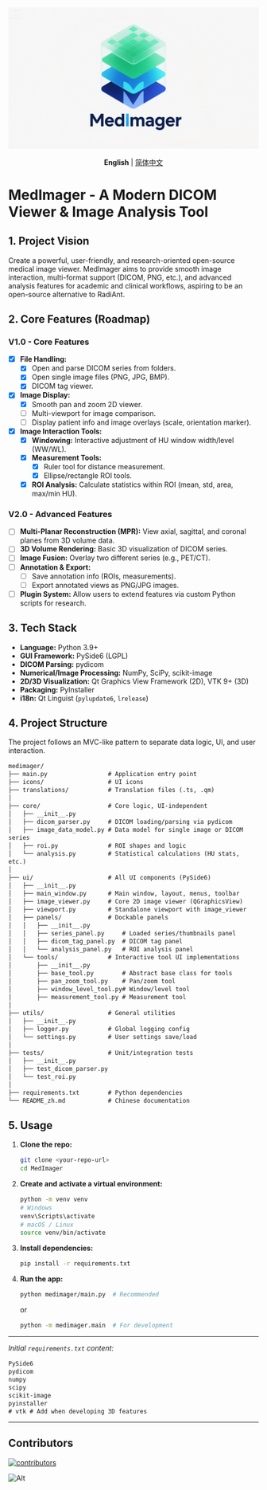 ![MedImager Banner](medimager/icons/banner.png)

<div align="center">

**English** | [简体中文](README_zh.md)

</div>

# MedImager - A Modern DICOM Viewer & Image Analysis Tool

## 1. Project Vision

Create a powerful, user-friendly, and research-oriented open-source medical image viewer. MedImager aims to provide smooth image interaction, multi-format support (DICOM, PNG, etc.), and advanced analysis features for academic and clinical workflows, aspiring to be an open-source alternative to RadiAnt.

## 2. Core Features (Roadmap)

### V1.0 - Core Features
- [x] **File Handling:**
    - [x] Open and parse DICOM series from folders.
    - [x] Open single image files (PNG, JPG, BMP).
    - [x] DICOM tag viewer.
- [x] **Image Display:**
    - [x] Smooth pan and zoom 2D viewer.
    - [ ] Multi-viewport for image comparison.
    - [ ] Display patient info and image overlays (scale, orientation marker).
- [x] **Image Interaction Tools:**
    - [x] **Windowing:** Interactive adjustment of HU window width/level (WW/WL).
    - [x] **Measurement Tools:**
        - [x] Ruler tool for distance measurement.
        - [x] Ellipse/rectangle ROI tools.
    - [x] **ROI Analysis:** Calculate statistics within ROI (mean, std, area, max/min HU).

### V2.0 - Advanced Features
- [ ] **Multi-Planar Reconstruction (MPR):** View axial, sagittal, and coronal planes from 3D volume data.
- [ ] **3D Volume Rendering:** Basic 3D visualization of DICOM series.
- [ ] **Image Fusion:** Overlay two different series (e.g., PET/CT).
- [ ] **Annotation & Export:**
    - [ ] Save annotation info (ROIs, measurements).
    - [ ] Export annotated views as PNG/JPG images.
- [ ] **Plugin System:** Allow users to extend features via custom Python scripts for research.

## 3. Tech Stack

* **Language:** Python 3.9+
* **GUI Framework:** PySide6 (LGPL)
* **DICOM Parsing:** pydicom
* **Numerical/Image Processing:** NumPy, SciPy, scikit-image
* **2D/3D Visualization:** Qt Graphics View Framework (2D), VTK 9+ (3D)
* **Packaging:** PyInstaller
* **i18n:** Qt Linguist (`pylupdate6`, `lrelease`)

## 4. Project Structure

The project follows an MVC-like pattern to separate data logic, UI, and user interaction.

```
medimager/
├── main.py                 # Application entry point
├── icons/                  # UI icons
├── translations/           # Translation files (.ts, .qm)
│
├── core/                   # Core logic, UI-independent
│   ├── __init__.py
│   ├── dicom_parser.py     # DICOM loading/parsing via pydicom
│   ├── image_data_model.py # Data model for single image or DICOM series
│   ├── roi.py              # ROI shapes and logic
│   └── analysis.py         # Statistical calculations (HU stats, etc.)
│
├── ui/                     # All UI components (PySide6)
│   ├── __init__.py
│   ├── main_window.py      # Main window, layout, menus, toolbar
│   ├── image_viewer.py     # Core 2D image viewer (QGraphicsView)
│   ├── viewport.py         # Standalone viewport with image_viewer
│   ├── panels/             # Dockable panels
│   │   ├── __init__.py
│   │   ├── series_panel.py     # Loaded series/thumbnails panel
│   │   ├── dicom_tag_panel.py  # DICOM tag panel
│   │   └── analysis_panel.py   # ROI analysis panel
│   └── tools/              # Interactive tool UI implementations
│       ├── __init__.py
│       ├── base_tool.py        # Abstract base class for tools
│       ├── pan_zoom_tool.py    # Pan/zoom tool
│       ├── window_level_tool.py# Window/level tool
│       ├── measurement_tool.py # Measurement tool
│
├── utils/                  # General utilities
│   ├── __init__.py
│   ├── logger.py           # Global logging config
│   └── settings.py         # User settings save/load
│
├── tests/                  # Unit/integration tests
│   ├── __init__.py
│   ├── test_dicom_parser.py
│   └── test_roi.py
│
├── requirements.txt        # Python dependencies
└── README_zh.md            # Chinese documentation
```

## 5. Usage

1.  **Clone the repo:**
    ```bash
    git clone <your-repo-url>
    cd MedImager
    ```

2.  **Create and activate a virtual environment:**
    ```bash
    python -m venv venv
    # Windows
    venv\Scripts\activate
    # macOS / Linux
    source venv/bin/activate
    ```

3.  **Install dependencies:**
    ```bash
    pip install -r requirements.txt
    ```

4.  **Run the app:**
    ```bash
    python medimager/main.py  # Recommended
    ```
    or
    ```bash
    python -m medimager.main  # For development
    ```

---
*Initial `requirements.txt` content:*

```
PySide6
pydicom
numpy
scipy
scikit-image
pyinstaller
# vtk # Add when developing 3D features
```

---

## Contributors

[![contributors](https://contrib.rocks/image?repo=1985312383/MedImager)](https://github.com/1985312383/MedImager/graphs/contributors)

![Alt](https://repobeats.axiom.co/api/embed/13581311607b3b5dcd5a54cdde3bad22212af439.svg "Repobeats analytics image")